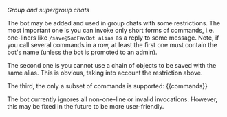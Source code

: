 *Group and supergroup chats*

The bot may be added and used in group chats with some restrictions. The most important one is you can invoke only short forms of commands, i.e. one-liners like `/save@SadFavBot alias` as a reply to some message. Note, if you call several commands in a row, at least the first one must contain the bot's name (unless the bot is promoted to an admin).

The second one is you cannot use a chain of objects to be saved with the same alias. This is obvious, taking into account the restriction above.

The third, the only a subset of commands is supported:
{{commands}}

The bot currently ignores all non-one-line or invalid invocations. However, this may be fixed in the future to be more user-friendly.